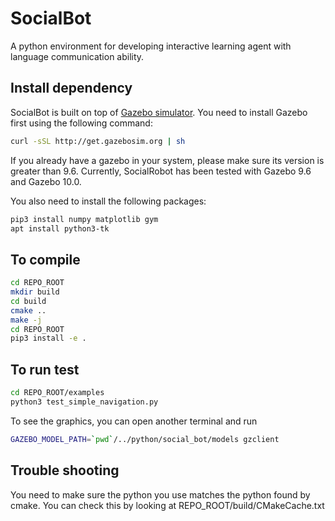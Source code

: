# SocialBot

A python environment for developing interactive learning agent with language communication ability.

## Install dependency
SocialBot is built on top of [Gazebo simulator](http://gazebosim.org). You need to install Gazebo first using the following command:
```bash
curl -sSL http://get.gazebosim.org | sh
```
If you already have a gazebo in your system, please make sure its version is greater than 9.6. Currently, SocialRobot has been tested with Gazebo 9.6 and Gazebo 10.0.

You also need to install the following packages:
```bash
pip3 install numpy matplotlib gym
apt install python3-tk
```

## To compile
```bash
cd REPO_ROOT
mkdir build
cd build
cmake ..
make -j
cd REPO_ROOT
pip3 install -e .
```

## To run test
```bash
cd REPO_ROOT/examples
python3 test_simple_navigation.py
```
To see the graphics, you can open another terminal and run
```bash
GAZEBO_MODEL_PATH=`pwd`/../python/social_bot/models gzclient
```

## Trouble shooting
You need to make sure the python you use matches the python found by cmake. You can check this by looking at REPO_ROOT/build/CMakeCache.txt
